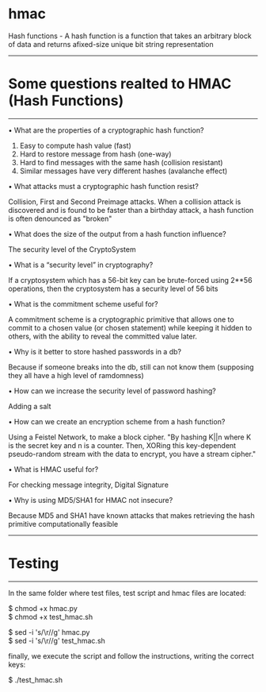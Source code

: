 # hmac
 Hash functions - A hash function is a function that takes an arbitrary block of data and returns afixed-size unique bit string representation


-----------------------------
# Some questions realted to HMAC (Hash Functions)
-----------------------------

• What are the properties of a cryptographic hash function?

1. Easy to compute hash value (fast) <br>
2. Hard to restore message from hash (one-way) <br>
3. Hard to find messages with the same hash (collision resistant) <br>
4. Similar messages have very different hashes (avalanche effect) <br>

• What attacks must a cryptographic hash function resist?

Collision, First and Second Preimage attacks. When a collision attack is discovered and is found to be faster than a birthday attack, a hash function is often denounced as "broken"

• What does the size of the output from a hash function influence?

The security level of the CryptoSystem

• What is a “security level” in cryptography?

If a cryptosystem which has a 56-bit key can be brute-forced using 2**56 operations, then the cryptosystem has a security level of 56 bits

• What is the commitment scheme useful for?

A commitment scheme is a cryptographic primitive that allows one to commit to a chosen value (or chosen statement) while keeping it hidden to others, with the ability to reveal the committed value later.

• Why is it better to store hashed passwords in a db?

Because if someone breaks into the db, still can not know them (supposing they all have a high level of ramdomness)

• How can we increase the security level of password hashing?

Adding a salt

• How can we create an encryption scheme from a hash function?

Using a Feistel Network, to make a block cipher.
"By hashing K||n where K is the secret key and n is a counter. Then, XORing this key-dependent pseudo-random stream with the data to encrypt, you have a stream cipher."

• What is HMAC useful for?

For checking message integrity, Digital Signature

• Why is using MD5/SHA1 for HMAC not insecure?

Because MD5 and SHA1 have known attacks that makes retrieving the hash primitive computationally feasible



-----------------------------
# Testing
-----------------------------

In the same folder where test files, test script and hmac files are located:

$ chmod +x hmac.py <br>
$ chmod +x test_hmac.sh <br>

$ sed -i 's/\r//g' hmac.py <br>
$ sed -i 's/\r//g' test_hmac.sh <br>

finally, we execute the script and follow the instructions, writing the correct keys:

$ ./test_hmac.sh

